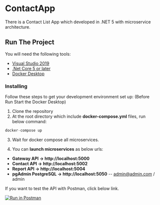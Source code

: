# ContactApp

There is a Contact List App which developed in .NET 5 with microservice architecture.


## Run The Project
You will need the following tools:

* [Visual Studio 2019](https://visualstudio.microsoft.com/downloads/)
* [.Net Core 5 or later](https://dotnet.microsoft.com/download/dotnet-core/5)
* [Docker Desktop](https://www.docker.com/products/docker-desktop)

### Installing
Follow these steps to get your development environment set up: (Before Run Start the Docker Desktop)
1. Clone the repository
2. At the root directory which include **docker-compose.yml** files, run below command:
```csharp
docker-compose up
```
3. Wait for docker compose all microservices. 

4. You can **launch microservices** as below urls:

* **Gateway API -> http://localhost:5000**
* **Contact API -> http://localhost:5002**
* **Report API -> http://localhost:5004**
* **pgAdmin PostgreSQL -> http://localhost:5050**   -- admin@admin.com / admin

If you want to test the API with Postman, click below link.

[![Run in Postman](https://run.pstmn.io/button.svg)](https://app.getpostman.com/run-collection/18286593-bd756cf0-fc87-4988-b848-cdf57e85aaf3?action=collection%2Ffork&collection-url=entityId%3D18286593-bd756cf0-fc87-4988-b848-cdf57e85aaf3%26entityType%3Dcollection%26workspaceId%3D7f095af1-3e08-4f71-a9e0-48d386d4dfc5)
